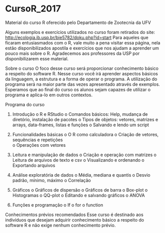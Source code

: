 # CursoR_2017
Material do curso R oferecido pelo Departamento de Zootecnia da UFV

Alguns exemplos e exercícios utilizados no curso foram retirados do site: http://ecologia.ib.usp.br/bie5782/doku.php?id=start
Para aqueles que ficaram entusiasmados com o R, vale muito a pena visitar essa página, nela estão disponibilizados apostila e exercícios que nos ajudam a aprender um pouco mais sobre o R. Agradecemos aos professores da USP por disponibilizarem esse material.

Sobre o curso
O foco desse curso será proporcionar conhecimento básico a respeito do software R. Nesse curso você irá aprender aspectos básicos da linguagem, a estrutura e a forma de operar o programa. A utilização do programa será na maior parte das vezes apresentado através de exemplos. Esperamos que ao final do curso os alunos sejam capazes de utilizar o programa e aplica-lo em outros contextos.  

Programa do curso
1.	Introdução
o	R e RStudio
o	Comandos básicos: Help, mudança de diretório, instalação de pacotes 
o	Tipos de objetos: vetores, matrizes e arrays, data-frames, listas e funções
o	Salvando e lendo um script

2.	Funcionalidades básicas 
o	O R como calculadora
o	Criação de vetores, sequências e repetições  
o	Operações com vetores 

3.	Leitura e manipulação de dados
o	Criação e operação com matrizes
o	Leitura de arquivos de texto e csv 
o	Visualizando e ordenando
o	Exportando arquivos

4.	Análise exploratória de dados
o	Média, mediana e quantis
o	Desvio padrão, mínimo, máximo
o	Correlação

5.	Gráficos
o	Gráficos de dispersão
o	Gráficos de barra
o	Box-plot
o	Histogramas
o	QQ-plot
o	Editando e salvando gráficos
o	ANOVA

6.	Funções e programação
o	If 
o	for 
o	function

Conhecimentos prévios recomendados
Esse curso é destinado aos indivíduos que desejam adquirir conhecimento básico a respeito do software R e não exige nenhum conhecimento prévio. 
